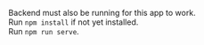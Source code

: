 Backend must also be running for this app to work. <br>
Run ```npm install``` if not yet installed.<br>
Run ```npm run serve```.